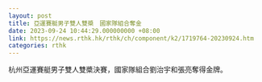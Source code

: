 ```yaml
---
layout: post
title: 亞運賽艇男子雙人雙槳　國家隊組合奪金
date: 2023-09-24 10:44:29.000000000 +08:00
link: https://news.rthk.hk/rthk/ch/component/k2/1719764-20230924.htm
categories: rthk
---
```


杭州亞運賽艇男子雙人雙槳決賽，國家隊組合劉治宇和張亮奪得金牌。
